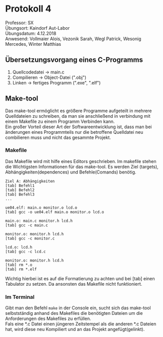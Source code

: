 # Protokoll 4 <img src="https://upload.wikimedia.org/wikipedia/commons/thumb/3/30/HTL_Kaindorf_Logo.svg/300px-HTL_Kaindorf_Logo.svg.png" alt="">  
  
Professor: SX  
Übungsort: Kaindorf Aut-Labor  
Übungsdatum: 4.12.2018  
Anwesend: Vollmaier Alois, Vezonik Sarah, Wegl Patrick, Wesonig Mercedes, Winter Matthias

## Übersetzungsvorgang eines C-Programms  

1.  Quellcodedatei -> main.c
2.  Compilieren -> Object-Datei (".obj")
3.  Linken -> fertiges Programm (".exe", ".elf")

## Make-tool  
  
Das make-tool ermöglicht es größere Programme aufgeteilt in mehrere Quelldateien zu schreiben, da man sie anschließend in verbindung mit einem Makefile zu einem Programm Verbinden kann.  
Ein großer Vorteil dieser Art der Softwareentwicklung ist, dass man bei änderungen eines Programmteils nur die betroffene Quelldatei neu combilieren muss und nicht das gesammte Projekt.  

### Makefile  
Das Makefile wird mit hilfe eines Editors geschrieben. Im makefile stehen die Wichtigsten Informationen für das make-tool. Es werden Ziel (targets), Abhängigkeiten(dependences) und Befehle(Comands) benötig.
```
Ziel A: Abhängigkeiten  
[tab] Befehl1
[tab] Befehl2
[tab] Befehl3
... 
```  
```
ue04.elf: main.o monitor.o lcd.o  
[tab] gcc -o ue04.elf main.o monitor.o lcd.o  
  
main.o: main.c monitor.h lcd.h  
[tab] gcc -c main.c  
  
monitor.o: monitor.h lcd.h  
[tab] gcc -c monitor.c  
  
lcd.o: lcd.h  
[tab] gcc -c lcd.c  

monitor.o: monitor.h lcd.h  
[tab] rm *.o  
[tab] rm *.elf  
```
Wichtig hierbei ist es auf die Formatierung zu achten und bei [tab] einen Tabulator zu setzen. Da ansonsten das Makefile nicht funktioniert.  
### Im Terminal  
Gibt man den Befehl ```make``` in der Console ein, sucht sich das make-tool selbstständig anhand des Makefiles die benötigten Dateien um die Anforderungen des Makefiles zu erfüllen.  
Fals eine *.c Datei einen jüngeren Zeitstempel als die anderen *.c Dateien hat, wird diese neu Kompiliert und an das Projekt angefügt(gelinkt). 






